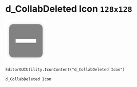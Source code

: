 # d_CollabDeleted Icon `128x128`
<img src="/img/d_CollabDeleted%20Icon.png" width=128 height=128>

``` CSharp
EditorGUIUtility.IconContent("d_CollabDeleted Icon")
```
```
d_CollabDeleted Icon
```
